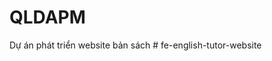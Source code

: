 # QLDAPM
Dự án phát triển website bản sách 
#   f e - e n g l i s h - t u t o r - w e b s i t e  
 